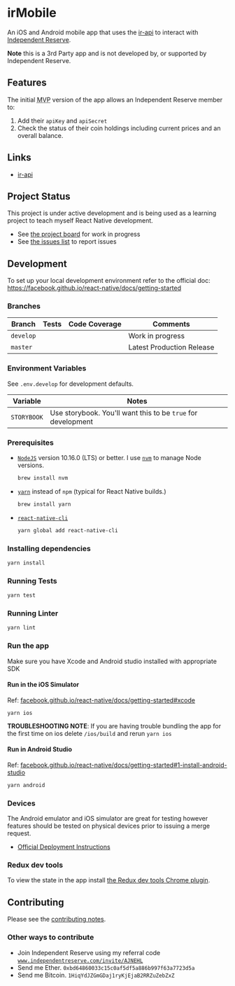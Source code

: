 # irMobile

An iOS and Android mobile app that uses the [ir-api](https://github.com/davesag/ir-api) to interact with [Independent Reserve](https://www.independentreserve.com/invite/AJNEHL).

**Note** this is a 3rd Party app and is not developed by, or supported by Independent Reserve.

## Features

The initial <acronym title="minimum viable product">MVP</acronym> version of the app allows an Independent Reserve member to:

1. Add their `apiKey` and `apiSecret`
2. Check the status of their coin holdings including current prices and an overall balance.

## Links

- [ir-api](https://github.com/davesag/ir-api)

## Project Status

This project is under active development and is being used as a learning project to teach myself React Native development.

- See [the project board](https://github.com/davesag/ir-app/projects/1) for work in progress
- See [the issues list](https://github.com/davesag/ir-app/issues) to report issues

## Development

To set up your local development environment refer to the official doc:
https://facebook.github.io/react-native/docs/getting-started

### Branches

<!-- prettier-ignore -->
| Branch    | Tests | Code Coverage | Comments                  |
| --------- | ----- | ------------- | ------------------------- |
| `develop` |       |               | Work in progress          |
| `master`  |       |               | Latest Production Release |

### Environment Variables

See `.env.develop` for development defaults.

| Variable    | Notes                                                        |
| ----------- | ------------------------------------------------------------ |
| `STORYBOOK` | Use storybook. You'll want this to be `true` for development |

### Prerequisites

- [`NodeJS`](https://nodejs.org) version 10.16.0 (LTS) or better. I use [`nvm`](https://github.com/creationix/nvm) to manage Node versions.

  ```sh
  brew install nvm
  ```

- [`yarn`](https://yarnpkg.com) instead of `npm` (typical for React Native builds.)

  ```sh
  brew install yarn
  ```

- [`react-native-cli`](https://github.com/react-native-community/cli)

  ```sh
  yarn global add react-native-cli
  ```

### Installing dependencies

```sh
yarn install
```

### Running Tests

```sh
yarn test
```

### Running Linter

```sh
yarn lint
```

### Run the app

Make sure you have Xcode and Android studio installed with appropriate SDK

#### Run in the iOS Simulator

Ref: [facebook.github.io/react-native/docs/getting-started#xcode](https://facebook.github.io/react-native/docs/getting-started#xcode)

```
yarn ios
```

**TROUBLESHOOTING NOTE**: If you are having trouble bundling the app for the first time on ios delete `/ios/build`
and rerun `yarn ios`

#### Run in Android Studio

Ref: [facebook.github.io/react-native/docs/getting-started#1-install-android-studio](https://facebook.github.io/react-native/docs/getting-started#1-install-android-studio)

```sh
yarn android
```

### Devices

The Android emulator and iOS simulator are great for testing however features should be tested on physical devices prior to issuing a merge request.

- [Official Deployment Instructions](https://facebook.github.io/react-native/docs/0.59/running-on-device)

### Redux dev tools

To view the state in the app install [the Redux dev tools Chrome plugin](https://chrome.google.com/webstore/detail/remotedev/faicmgpfiaijcedapokpbdejaodbelph/related).

## Contributing

Please see the [contributing notes](CONTRIBUTING.md).

### Other ways to contribute

- Join Independent Reserve using my referral code [`www.independentreserve.com/invite/AJNEHL`](https://www.independentreserve.com/invite/AJNEHL)
- Send me Ether. `0xbd64860033c15c0af5df5a886b997f63a7723d5a`
- Send me Bitcoin. `1HiqYdJZGmGDaj1ryKjEjaB2RRZuZebZxZ`
